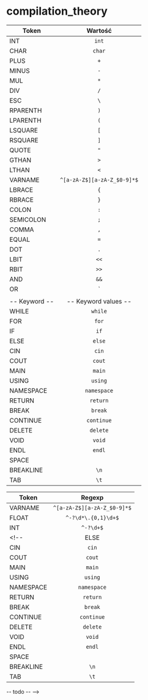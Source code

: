 # compilation_theory

| Token             |                                         Wartość                                      |
| ----------------- | :------------------------------------------------------------------------------------------: |
|INT|`int`|
|CHAR|`char`|
|PLUS|`+`|
|MINUS|`-`|
|MUL|`*`|
|DIV|`/`|
|ESC|`\`|
|RPARENTH|`)`|
|LPARENTH|`(`|
|LSQUARE|`[`|
|RSQUARE|`]`|
|QUOTE|`"`|
|GTHAN|`>`|
|LTHAN|`<`|
|VARNAME|`^[a-zA-Z$][a-zA-Z_$0-9]*$`|
|LBRACE|`{`|
|RBRACE|`}`|
|COLON|`:`|
|SEMICOLON|`;`|
|COMMA|`,`|
|EQUAL|`=`|
|DOT|`.`|
|LBIT| `<<`|
|RBIT| `>>`|
|AND| `&&`|
|OR|`||`|
| | | 
| -- Keyword -- | -- Keyword  values -- |
|WHILE|`while`|
|FOR|`for`|
|IF|`if`|
|ELSE|`else`|
|CIN|`cin`|
|COUT|`cout`|
|MAIN|`main`|
|USING|`using`|
|NAMESPACE|`namespace`|
|RETURN|`return`|
|BREAK|`break`|
|CONTINUE|`continue`|
|DELETE|`delete`|
|VOID|`void`|
|ENDL|`endl`|
|SPACE|` `|
|BREAKLINE|`\n`|
|TAB|`\t`|

| Token | Regexp |
| ----------------- | :------------------------------------------------------------------------------------------: |
|VARNAME|`^[a-zA-Z$][a-zA-Z_$0-9]*$`|
|FLOAT|`^-?\d*\.{0,1}\d+$`|
|INT|`^-?\d+$`|
<!-- |ELSE|`else`|
|CIN|`cin`|
|COUT|`cout`|
|MAIN|`main`|
|USING|`using`|
|NAMESPACE|`namespace`|
|RETURN|`return`|
|BREAK|`break`|
|CONTINUE|`continue`|
|DELETE|`delete`|
|VOID|`void`|
|ENDL|`endl`|
|SPACE|` `|
|BREAKLINE|`\n`|
|TAB|`\t`|
-- todo -- -->
